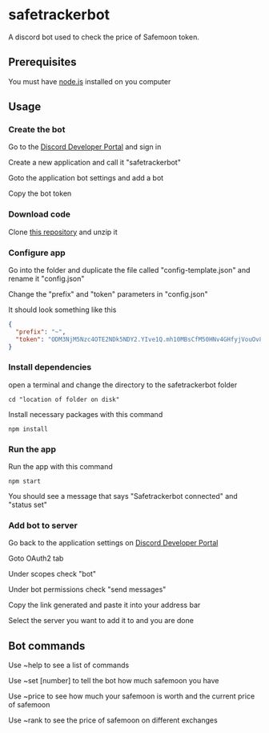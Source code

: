 # safetrackerbot

A discord bot used to check the price of Safemoon token.

## Prerequisites

You must have [node.js](https://nodejs.org/) installed on you computer

## Usage

### Create the bot

Go to the [Discord Developer Portal](https://discord.com/developers/applications) and sign in

Create a new application and call it "safetrackerbot"

Goto the application bot settings and add a bot

Copy the bot token

### Download code

Clone [this repository](https://github.com/NateXVI/safetrackerbot/archive/refs/heads/main.zip) and unzip it

### Configure app

Go into the folder and duplicate the file called "config-template.json" and rename it "config.json"

Change the "prefix" and "token" parameters in "config.json"

It should look something like this
```json
{
  "prefix": "~",
  "token": "ODM3NjM5Nzc4OTE2NDk5NDY2.YIve1Q.mh10MBsCfM50HNv4GHfyjVouOv8"
}
```

### Install dependencies

open a terminal and change the directory to the safetrackerbot folder
```
cd "location of folder on disk"
```

Install necessary packages with this command

```
npm install
```

### Run the app

Run the app with this command
```
npm start
```

You should see a message that says "Safetrackerbot connected" and "status set"

### Add bot to server

Go back to the application settings on [Discord Developer Portal](https://discord.com/developers/applications)

Goto OAuth2 tab

Under scopes check "bot"

Under bot permissions check "send messages"

Copy the link generated and paste it into your address bar

Select the server you want to add it to and you are done

## Bot commands

Use ~help to see a list of commands

Use ~set [number] to tell the bot how much safemoon you have

Use ~price to see how much your safemoon is worth and the current price of safemoon

Use ~rank to see the price of safemoon on different exchanges

